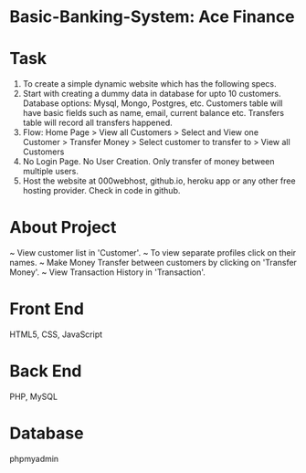 # Basic-Banking-System: Ace Finance

# Task
1. To create a simple dynamic website which has the following specs.
2. Start with creating a dummy data in database for upto 10 customers. Database options: Mysql, Mongo, Postgres, etc. Customers table will have basic fields such as name, email, current balance etc. Transfers table will record all transfers happened.
3. Flow: Home Page > View all Customers > Select and View one Customer > Transfer Money > Select customer to transfer to > View all Customers
4. No Login Page. No User Creation. Only transfer of money between multiple users.
5. Host the website at 000webhost, github.io, heroku app or any other free hosting provider. Check in code in github.

# About Project
~ View customer list in 'Customer'.
~ To view separate profiles click on their names.
~ Make Money Transfer between customers by clicking on 'Transfer Money'.
~ View Transaction History in 'Transaction'.

# Front End
HTML5, CSS, JavaScript

# Back End
PHP, MySQL

# Database
phpmyadmin
